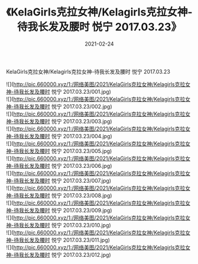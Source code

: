 ﻿---
layout: post
title:  《KelaGirls克拉女神/Kelagirls克拉女神-待我长发及腰时 悦宁 2017.03.23》
date:   2021-02-24
img: http://pic.660000.xyz/1:/网络美图/2021/KelaGirls克拉女神/Kelagirls克拉女神-待我长发及腰时 悦宁 2017.03.23/000.jpg
categories: [美女, 清纯, 唯美]
---

KelaGirls克拉女神/Kelagirls克拉女神-待我长发及腰时 悦宁 2017.03.23

 ![](http://pic.660000.xyz/1:/网络美图/2021/KelaGirls克拉女神/Kelagirls克拉女神-待我长发及腰时 悦宁 2017.03.23/001.jpg) <br>![](http://pic.660000.xyz/1:/网络美图/2021/KelaGirls克拉女神/Kelagirls克拉女神-待我长发及腰时 悦宁 2017.03.23/002.jpg) <br>![](http://pic.660000.xyz/1:/网络美图/2021/KelaGirls克拉女神/Kelagirls克拉女神-待我长发及腰时 悦宁 2017.03.23/003.jpg) <br>![](http://pic.660000.xyz/1:/网络美图/2021/KelaGirls克拉女神/Kelagirls克拉女神-待我长发及腰时 悦宁 2017.03.23/004.jpg) <br>![](http://pic.660000.xyz/1:/网络美图/2021/KelaGirls克拉女神/Kelagirls克拉女神-待我长发及腰时 悦宁 2017.03.23/005.jpg) <br>![](http://pic.660000.xyz/1:/网络美图/2021/KelaGirls克拉女神/Kelagirls克拉女神-待我长发及腰时 悦宁 2017.03.23/006.jpg) <br>![](http://pic.660000.xyz/1:/网络美图/2021/KelaGirls克拉女神/Kelagirls克拉女神-待我长发及腰时 悦宁 2017.03.23/007.jpg) <br>![](http://pic.660000.xyz/1:/网络美图/2021/KelaGirls克拉女神/Kelagirls克拉女神-待我长发及腰时 悦宁 2017.03.23/008.jpg) <br>![](http://pic.660000.xyz/1:/网络美图/2021/KelaGirls克拉女神/Kelagirls克拉女神-待我长发及腰时 悦宁 2017.03.23/009.jpg) <br>![](http://pic.660000.xyz/1:/网络美图/2021/KelaGirls克拉女神/Kelagirls克拉女神-待我长发及腰时 悦宁 2017.03.23/010.jpg) <br>![](http://pic.660000.xyz/1:/网络美图/2021/KelaGirls克拉女神/Kelagirls克拉女神-待我长发及腰时 悦宁 2017.03.23/011.jpg) <br>![](http://pic.660000.xyz/1:/网络美图/2021/KelaGirls克拉女神/Kelagirls克拉女神-待我长发及腰时 悦宁 2017.03.23/012.jpg) <br>